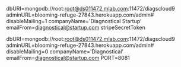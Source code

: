 dbURI=mongodb://root:root@ds011472.mlab.com:11472/diagscloud9
adminURL=blooming-refuge-27843.herokuapp.com/admin#
disableMailing=1
companyName='Diagnostical Startup'
emailFrom=diagnostical@startup.com
stripeSecretToken


dbURI=mongodb://root:root@ds011472.mlab.com:11472/diagscloud9
adminURL=blooming-refuge-27843.herokuapp.com/admin#
disableMailing=0
companyName='Diagnostical'
emailFrom=diagnostical@startup.com
PORT=8081
